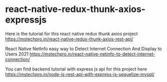 # react-native-redux-thunk-axios-expressjs

Here is the tutorial for this react native redux thunk axios project https://mstechpro.in/react-native-redux-thunk-axios-rest-api/

React Native NetInfo easy way to Detect Internet Connection And Display to Users 2021 https://mstechpro.in/react-native-netinfo-to-detect-internet-connection/

You can find  backend tutorial with express js api for this project here https://mstechpro.in/node-js-rest-api-with-express-js-sequelize-mysql/




